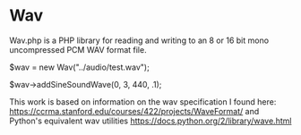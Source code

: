 Wav
=========
Wav.php is a PHP library for reading and writing to an 8 or 16 bit mono uncompressed PCM WAV format file. 

$wav = new Wav("../audio/test.wav");

$wav->addSineSoundWave(0, 3, 440, .1);

This work is based on information on the wav specification I found here: 
https://ccrma.stanford.edu/courses/422/projects/WaveFormat/ 
and Python's equivalent wav utilities https://docs.python.org/2/library/wave.html
